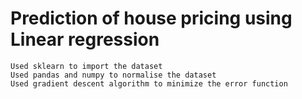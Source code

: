 # Prediction of house pricing using Linear regression 
	Used sklearn to import the dataset
	Used pandas and numpy to normalise the dataset
	Used gradient descent algorithm to minimize the error function
	

